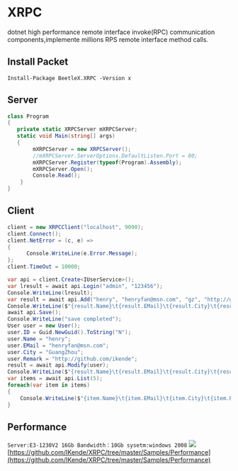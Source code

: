 # XRPC
dotnet high performance remote interface invoke(RPC) communication components,implemente millions RPS remote interface method calls.
## Install Packet
```
Install-Package BeetleX.XRPC -Version x
```
## Server
``` csharp
class Program
{
   private static XRPCServer mXRPCServer;
   static void Main(string[] args)
   {
        mXRPCServer = new XRPCServer();
        //mXRPCServer.ServerOptions.DefaultListen.Port = 80;
        mXRPCServer.Register(typeof(Program).Assembly);
        mXRPCServer.Open();
        Console.Read();
    }
}
```
## Client
``` csharp
client = new XRPCClient("localhost", 9090);
client.Connect();
client.NetError = (c, e) =>
{
      Console.WriteLine(e.Error.Message);
};
client.TimeOut = 10000;
```
``` csharp
var api = client.Create<IUserService>();
var lresult = await api.Login("admin", "123456");
Console.WriteLine(lresult);
var result = await api.Add("henry", "henryfan@msn.com", "gz", "http://github.com");
Console.WriteLine($"{result.Name}\t{result.EMail}\t{result.City}\t{result.Remark}");
await api.Save();
Console.WriteLine("save completed");
User user = new User();
user.ID = Guid.NewGuid().ToString("N");
user.Name = "henry";
user.EMail = "henryfan@msn.com";
user.City = "GuangZhou";
user.Remark = "http://github.com/ikende";
result = await api.Modify(user);
Console.WriteLine($"{result.Name}\t{result.EMail}\t{result.City}\t{result.Remark}");
var items = await api.List(5);
foreach(var item in items)
{
    Console.WriteLine($"{item.Name}\t{item.EMail}\t{item.City}\t{item.Remark}");
}
```
## Performance
`
Server:E3-1230V2 16Gb Bandwidth：10Gb sysetm:windows 2008
`
![](https://raw.githubusercontent.com/IKende/XRPC/master/test_report.png)
[https://github.com/IKende/XRPC/tree/master/Samples/Performance](https://github.com/IKende/XRPC/tree/master/Samples/Performance)
